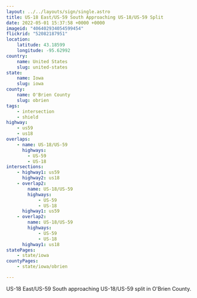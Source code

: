 ```yaml
---
layout: ../../layouts/sign/single.astro
title: US-18 East/US-59 South Approaching US-18/US-59 Split
date: 2022-05-01 15:37:58 +0000 +0000
imageid: "406402934054599454"
flickrid: "52082187951"
location:
    latitude: 43.18599
    longitude: -95.62992
country:
    name: United States
    slug: united-states
state:
    name: Iowa
    slug: iowa
county:
    name: O'Brien County
    slug: obrien
tags:
    - intersection
    - shield
highway:
    - us59
    - us18
overlaps:
    - name: US-18/US-59
      highways:
        - US-59
        - US-18
intersections:
    - highway1: us59
      highway2: us18
    - overlap2:
        name: US-18/US-59
        highways:
            - US-59
            - US-18
      highway1: us59
    - overlap2:
        name: US-18/US-59
        highways:
            - US-59
            - US-18
      highway1: us18
statePages:
    - state/iowa
countyPages:
    - state/iowa/obrien

---
```

US-18 East/US-59 South approaching US-18/US-59 split in O'Brien County.